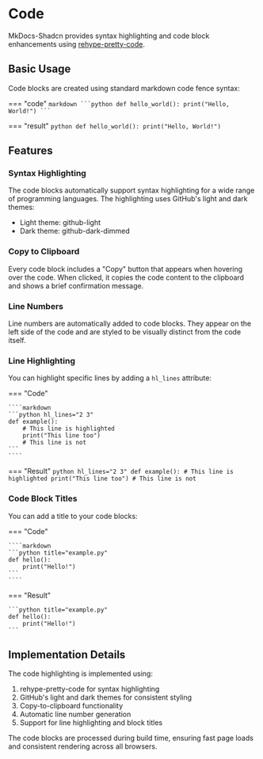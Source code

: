 # Code

MkDocs-Shadcn provides syntax highlighting and code block enhancements using [rehype-pretty-code](https://rehype-pretty-code.netlify.app/).

## Basic Usage

Code blocks are created using standard markdown code fence syntax:

=== "code"
    ````markdown
    ```python
    def hello_world():
        print("Hello, World!")
    ```
    ````

=== "result"
    ```python
    def hello_world():
        print("Hello, World!")
    ```



## Features

### Syntax Highlighting

The code blocks automatically support syntax highlighting for a wide range of programming languages. The highlighting uses GitHub's light and dark themes:

- Light theme: github-light
- Dark theme: github-dark-dimmed

### Copy to Clipboard

Every code block includes a "Copy" button that appears when hovering over the code. When clicked, it copies the code content to the clipboard and shows a brief confirmation message.

### Line Numbers

Line numbers are automatically added to code blocks. They appear on the left side of the code and are styled to be visually distinct from the code itself.

### Line Highlighting

You can highlight specific lines by adding a `hl_lines` attribute:

=== "Code"

    ````markdown
    ```python hl_lines="2 3"
    def example():
        # This line is highlighted
        print("This line too")
        # This line is not
    ```
    ````
=== "Result"
    ```python hl_lines="2 3"
    def example():
        # This line is highlighted
        print("This line too")
        # This line is not
    ```

### Code Block Titles

You can add a title to your code blocks:

=== "Code"

    ````markdown
    ```python title="example.py"
    def hello():
        print("Hello!")
    ```
    ````
=== "Result"

    ```python title="example.py"
    def hello():
        print("Hello!")
    ```

## Implementation Details

The code highlighting is implemented using:

1. rehype-pretty-code for syntax highlighting
2. GitHub's light and dark themes for consistent styling
3. Copy-to-clipboard functionality
4. Automatic line number generation
5. Support for line highlighting and block titles

The code blocks are processed during build time, ensuring fast page loads and consistent rendering across all browsers.

